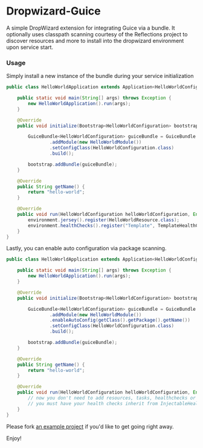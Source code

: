Dropwizard-Guice
================

A simple DropWizard extension for integrating Guice via a bundle. It optionally uses classpath 
scanning courtesy of the Reflections project to discover resources and more to install into 
the dropwizard environment upon service start.

### Usage

Simply install a new instance of the bundle during your service initialization
```java
public class HelloWorldApplication extends Application<HelloWorldConfiguration> {

	public static void main(String[] args) throws Exception {
		new HelloWorldApplication().run(args);
	}

	@Override
	public void initialize(Bootstrap<HelloWorldConfiguration> bootstrap) {

		GuiceBundle<HelloWorldConfiguration> guiceBundle = GuiceBundle.<HelloWorldConfiguration>newBuilder()
				.addModule(new HelloWorldModule())
				.setConfigClass(HelloWorldConfiguration.class)
				.build();

		bootstrap.addBundle(guiceBundle);
	}

    @Override
    public String getName() {
        return "hello-world";
    }

	@Override
	public void run(HelloWorldConfiguration helloWorldConfiguration, Environment environment) throws Exception {
        environment.jersey().register(HelloWorldResource.class);
        environment.healthChecks().register("Template", TemplateHealthCheck.class);
	}
}
```

Lastly, you can enable auto configuration via package scanning.
```java
public class HelloWorldApplication extends Application<HelloWorldConfiguration> {

	public static void main(String[] args) throws Exception {
		new HelloWorldApplication().run(args);
	}

	@Override
	public void initialize(Bootstrap<HelloWorldConfiguration> bootstrap) {

		GuiceBundle<HelloWorldConfiguration> guiceBundle = GuiceBundle.<HelloWorldConfiguration>newBuilder()
				.addModule(new HelloWorldModule())
				.enableAutoConfig(getClass().getPackage().getName())
				.setConfigClass(HelloWorldConfiguration.class)
				.build();

		bootstrap.addBundle(guiceBundle);
	}

    @Override
    public String getName() {
        return "hello-world";
    }

	@Override
	public void run(HelloWorldConfiguration helloWorldConfiguration, Environment environment) throws Exception {
        // now you don't need to add resources, tasks, healthchecks or providers
        // you must have your health checks inherit from InjectableHealthCheck in order for them to be injected
	}
}
```

Please fork [an example project](https://github.com/eliast/dropwizard-guice-example) if you'd like to get going right away. 

Enjoy!
